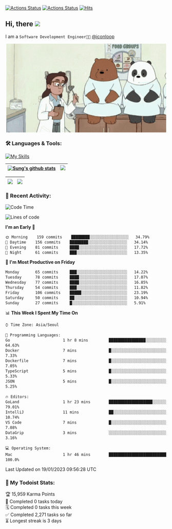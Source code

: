 
[![Actions Status](https://github.com/ddok2/ddok2/workflows/Todoist%20Readme/badge.svg)](https://github.com/ddok2/ddok2/actions)
[![Actions Status](https://github.com/ddok2/ddok2/workflows/wakatime-stats/badge.svg)](https://github.com/ddok2/ddok2/actions)
[![Hits](https://hits.seeyoufarm.com/api/count/incr/badge.svg?url=https%3A%2F%2Fgithub.com%2Fddok2&count_bg=%23FF9595&title_bg=%23555555&icon=github.svg&icon_color=%23FFFFFF&title=hits&edge_flat=false)](https://hits.seeyoufarm.com)

<!-- ![visitors](https://visitor-badge.laobi.icu/badge?page_id=ddok2.ddok2) -->
## Hi, there <img src="https://raw.githubusercontent.com/MartinHeinz/MartinHeinz/master/wave.gif" width="3%">

I am a `Software Development Engineer🧑‍💻` [@iconloop](https://github.com/iconloop)


<p align="center">
    <img align="center" alt="GIF" src="img/debugging.gif" />
</p>


### 🛠 Languages & Tools:

[![My Skills](https://skillicons.dev/icons?i=go,js,ts,py,express,react,svelte,jquery,pug,mongodb,mysql,redis,aws,docker,kubernetes)](https://skillicons.dev)


| <a href="https://github-readme-stats.vercel.app/api?username=ddok2&show_icons=true&include_all_commits=true&count_private=true&theme=buefy&hide_border=true"><img align="center" src="https://github-readme-stats.vercel.app/api?username=ddok2&show_icons=true&include_all_commits=true&count_private=true&theme=buefy&hide_border=true" alt="Sung's github stats" /></a> | <a href="https://github.com/ddok2"><img src="http://github-readme-streak-stats.herokuapp.com?user=ddok2&hide_border=true" /></a> |
| ------------- |------------- |


| <a href="https://github.com/ddok2"><img align="center" src="https://github-readme-stats.vercel.app/api/top-langs/?username=ddok2&theme=buefy&hide=html,css&hide_border=true" /></a> | <a href="https://github.com/ddok2"><img align="center" src="https://activity-graph.herokuapp.com/graph?username=ddok2&theme=github&hide_border=true" height="250" /></a> |
| ------------- |--------------------------------------------------------------------------------------------------------------------------------------------------------------------------|


<!-- <details open>
    <summary>📈 My GitHub Stats</summary>
    <p align="center">
        <a href="https://github.com/ddok2">
            <img align="center" src="https://github-readme-stats.vercel.app/api?username=ddok2&show_icons=true&include_all_commits=true&count_private=true&theme=buefy&hide_border=true" alt="Sung's github stats" />
        </a>
    </p>
</details>
<details>
    <summary>💬 Top Languages</summary>
    <p align="center"> 
        <a href="https://github.com/ddok2">
            <img align="center" src="https://github-readme-stats.vercel.app/api/top-langs/?username=ddok2&layout=compact&theme=buefy&hide=html,css&hide_border=true" />
        </a>
    </p>
</details> -->


### 🌈 Recent Activity:
<!--START_SECTION:waka-->
![Code Time](http://img.shields.io/badge/Code%20Time-1%2C903%20hrs%2038%20mins-blue)

![Lines of code](https://img.shields.io/badge/From%20Hello%20World%20I%27ve%20Written-3%20Million%20lines%20of%20code-blue)

**I'm an Early 🐤** 

```text
🌞 Morning    159 commits    ████████░░░░░░░░░░░░░░░░░   34.79% 
🌆 Daytime    156 commits    ████████░░░░░░░░░░░░░░░░░   34.14% 
🌃 Evening    81 commits     ████░░░░░░░░░░░░░░░░░░░░░   17.72% 
🌙 Night      61 commits     ███░░░░░░░░░░░░░░░░░░░░░░   13.35%

```
📅 **I'm Most Productive on Friday** 

```text
Monday       65 commits     ███░░░░░░░░░░░░░░░░░░░░░░   14.22% 
Tuesday      78 commits     ████░░░░░░░░░░░░░░░░░░░░░   17.07% 
Wednesday    77 commits     ████░░░░░░░░░░░░░░░░░░░░░   16.85% 
Thursday     54 commits     ███░░░░░░░░░░░░░░░░░░░░░░   11.82% 
Friday       106 commits    █████░░░░░░░░░░░░░░░░░░░░   23.19% 
Saturday     50 commits     ██░░░░░░░░░░░░░░░░░░░░░░░   10.94% 
Sunday       27 commits     █░░░░░░░░░░░░░░░░░░░░░░░░   5.91%

```


📊 **This Week I Spent My Time On** 

```text
⌚︎ Time Zone: Asia/Seoul

💬 Programming Languages: 
Go                       1 hr 8 mins         ████████████████░░░░░░░░░   64.63% 
Docker                   7 mins              █░░░░░░░░░░░░░░░░░░░░░░░░   7.33% 
Dockerfile               7 mins              █░░░░░░░░░░░░░░░░░░░░░░░░   7.05% 
TypeScript               5 mins              █░░░░░░░░░░░░░░░░░░░░░░░░   5.33% 
JSON                     5 mins              █░░░░░░░░░░░░░░░░░░░░░░░░   5.25%

🔥 Editors: 
GoLand                   1 hr 23 mins        ███████████████████░░░░░░   79.01% 
IntelliJ                 11 mins             ██░░░░░░░░░░░░░░░░░░░░░░░   10.74% 
VS Code                  7 mins              █░░░░░░░░░░░░░░░░░░░░░░░░   7.08% 
DataGrip                 3 mins              ░░░░░░░░░░░░░░░░░░░░░░░░░   3.16%

💻 Operating System: 
Mac                      1 hr 46 mins        █████████████████████████   100.0%

```


 Last Updated on 19/01/2023 09:56:28 UTC
<!--END_SECTION:waka-->

### 🚧 My Todoist Stats:
<!-- TODO-IST:START -->
🏆  15,959 Karma Points           
🌸  Completed 0 tasks today           
🗓  Completed 0 tasks this week           
✅  Completed 2,271 tasks so far           
⏳  Longest streak is 3 days
<!-- TODO-IST:END -->

